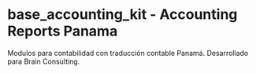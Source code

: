 
# base_accounting_kit - Accounting Reports Panama

Modulos para contabilidad con traducción contable Panamá. Desarrollado para Brain Consulting.

